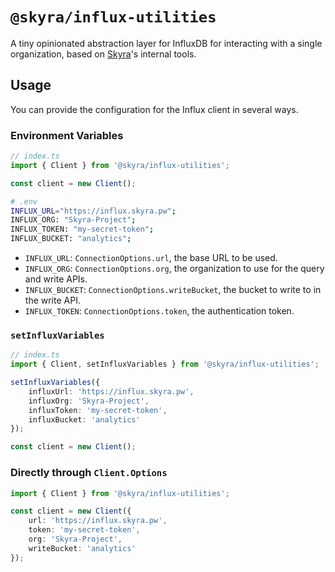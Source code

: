 # `@skyra/influx-utilities`

A tiny opinionated abstraction layer for InfluxDB for interacting with a single organization, based on [Skyra](https://skyra.pw)'s internal tools.

## Usage

You can provide the configuration for the Influx client in several ways.

### Environment Variables

```typescript
// index.ts
import { Client } from '@skyra/influx-utilities';

const client = new Client();
```

```sh
# .env
INFLUX_URL="https://influx.skyra.pw";
INFLUX_ORG: "Skyra-Project";
INFLUX_TOKEN: "my-secret-token";
INFLUX_BUCKET: "analytics";
```

-   `INFLUX_URL`: `ConnectionOptions.url`, the base URL to be used.
-   `INFLUX_ORG`: `ConnectionOptions.org`, the organization to use for the query and write APIs.
-   `INFLUX_BUCKET`: `ConnectionOptions.writeBucket`, the bucket to write to in the write API.
-   `INFLUX_TOKEN`: `ConnectionOptions.token`, the authentication token.

### `setInfluxVariables`

```typescript
// index.ts
import { Client, setInfluxVariables } from '@skyra/influx-utilities';

setInfluxVariables({
	influxUrl: 'https://influx.skyra.pw',
	influxOrg: 'Skyra-Project',
	influxToken: 'my-secret-token',
	influxBucket: 'analytics'
});

const client = new Client();
```

### Directly through `Client.Options`

```typescript
import { Client } from '@skyra/influx-utilities';

const client = new Client({
	url: 'https://influx.skyra.pw',
	token: 'my-secret-token',
	org: 'Skyra-Project',
	writeBucket: 'analytics'
});
```
